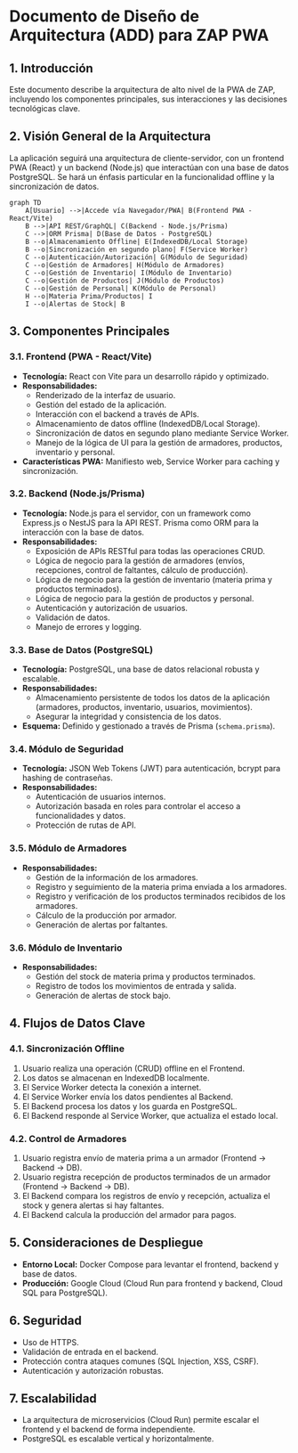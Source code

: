 # Documento de Diseño de Arquitectura (ADD) para ZAP PWA

## 1. Introducción

Este documento describe la arquitectura de alto nivel de la PWA de ZAP, incluyendo los componentes principales, sus interacciones y las decisiones tecnológicas clave.

## 2. Visión General de la Arquitectura

La aplicación seguirá una arquitectura de cliente-servidor, con un frontend PWA (React) y un backend (Node.js) que interactúan con una base de datos PostgreSQL. Se hará un énfasis particular en la funcionalidad offline y la sincronización de datos.

```mermaid
graph TD
    A[Usuario] -->|Accede vía Navegador/PWA| B(Frontend PWA - React/Vite)
    B -->|API REST/GraphQL| C(Backend - Node.js/Prisma)
    C -->|ORM Prisma| D(Base de Datos - PostgreSQL)
    B --o|Almacenamiento Offline| E(IndexedDB/Local Storage)
    B --o|Sincronización en segundo plano| F(Service Worker)
    C --o|Autenticación/Autorización| G(Módulo de Seguridad)
    C --o|Gestión de Armadores| H(Módulo de Armadores)
    C --o|Gestión de Inventario| I(Módulo de Inventario)
    C --o|Gestión de Productos| J(Módulo de Productos)
    C --o|Gestión de Personal| K(Módulo de Personal)
    H --o|Materia Prima/Productos| I
    I --o|Alertas de Stock| B
```

## 3. Componentes Principales

### 3.1. Frontend (PWA - React/Vite)
-   **Tecnología:** React con Vite para un desarrollo rápido y optimizado.
-   **Responsabilidades:**
    -   Renderizado de la interfaz de usuario.
    -   Gestión del estado de la aplicación.
    -   Interacción con el backend a través de APIs.
    -   Almacenamiento de datos offline (IndexedDB/Local Storage).
    -   Sincronización de datos en segundo plano mediante Service Worker.
    -   Manejo de la lógica de UI para la gestión de armadores, productos, inventario y personal.
-   **Características PWA:** Manifiesto web, Service Worker para caching y sincronización.

### 3.2. Backend (Node.js/Prisma)
-   **Tecnología:** Node.js para el servidor, con un framework como Express.js o NestJS para la API REST. Prisma como ORM para la interacción con la base de datos.
-   **Responsabilidades:**
    -   Exposición de APIs RESTful para todas las operaciones CRUD.
    -   Lógica de negocio para la gestión de armadores (envíos, recepciones, control de faltantes, cálculo de producción).
    -   Lógica de negocio para la gestión de inventario (materia prima y productos terminados).
    -   Lógica de negocio para la gestión de productos y personal.
    -   Autenticación y autorización de usuarios.
    -   Validación de datos.
    -   Manejo de errores y logging.

### 3.3. Base de Datos (PostgreSQL)
-   **Tecnología:** PostgreSQL, una base de datos relacional robusta y escalable.
-   **Responsabilidades:**
    -   Almacenamiento persistente de todos los datos de la aplicación (armadores, productos, inventario, usuarios, movimientos).
    -   Asegurar la integridad y consistencia de los datos.
-   **Esquema:** Definido y gestionado a través de Prisma (`schema.prisma`).

### 3.4. Módulo de Seguridad
-   **Tecnología:** JSON Web Tokens (JWT) para autenticación, bcrypt para hashing de contraseñas.
-   **Responsabilidades:**
    -   Autenticación de usuarios internos.
    -   Autorización basada en roles para controlar el acceso a funcionalidades y datos.
    -   Protección de rutas de API.

### 3.5. Módulo de Armadores
-   **Responsabilidades:**
    -   Gestión de la información de los armadores.
    -   Registro y seguimiento de la materia prima enviada a los armadores.
    -   Registro y verificación de los productos terminados recibidos de los armadores.
    -   Cálculo de la producción por armador.
    -   Generación de alertas por faltantes.

### 3.6. Módulo de Inventario
-   **Responsabilidades:**
    -   Gestión del stock de materia prima y productos terminados.
    -   Registro de todos los movimientos de entrada y salida.
    -   Generación de alertas de stock bajo.

## 4. Flujos de Datos Clave

### 4.1. Sincronización Offline
1.  Usuario realiza una operación (CRUD) offline en el Frontend.
2.  Los datos se almacenan en IndexedDB localmente.
3.  El Service Worker detecta la conexión a internet.
4.  El Service Worker envía los datos pendientes al Backend.
5.  El Backend procesa los datos y los guarda en PostgreSQL.
6.  El Backend responde al Service Worker, que actualiza el estado local.

### 4.2. Control de Armadores
1.  Usuario registra envío de materia prima a un armador (Frontend -> Backend -> DB).
2.  Usuario registra recepción de productos terminados de un armador (Frontend -> Backend -> DB).
3.  El Backend compara los registros de envío y recepción, actualiza el stock y genera alertas si hay faltantes.
4.  El Backend calcula la producción del armador para pagos.

## 5. Consideraciones de Despliegue

-   **Entorno Local:** Docker Compose para levantar el frontend, backend y base de datos.
-   **Producción:** Google Cloud (Cloud Run para frontend y backend, Cloud SQL para PostgreSQL).

## 6. Seguridad

-   Uso de HTTPS.
-   Validación de entrada en el backend.
-   Protección contra ataques comunes (SQL Injection, XSS, CSRF).
-   Autenticación y autorización robustas.

## 7. Escalabilidad

-   La arquitectura de microservicios (Cloud Run) permite escalar el frontend y el backend de forma independiente.
-   PostgreSQL es escalable vertical y horizontalmente.